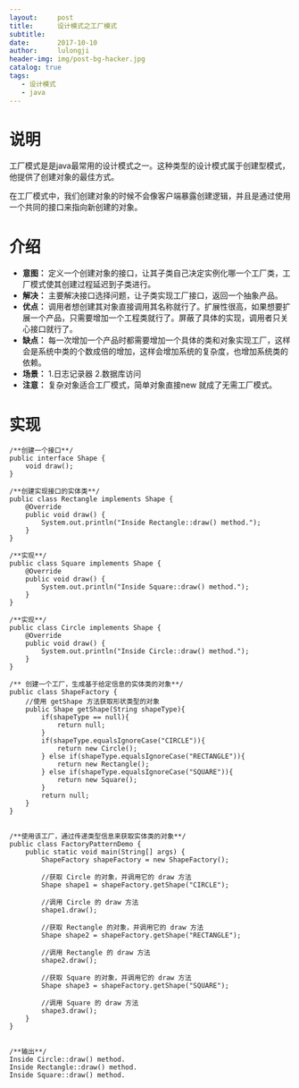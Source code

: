 ```yaml
---
layout:     post
title:      设计模式之工厂模式
subtitle:  
date:       2017-10-10
author:     lulongji
header-img: img/post-bg-hacker.jpg
catalog: true
tags:
   - 设计模式
   - java
---
```


# 说明

工厂模式是是java最常用的设计模式之一。这种类型的设计模式属于创建型模式，他提供了创建对象的最佳方式。

在工厂模式中，我们创建对象的时候不会像客户端暴露创建逻辑，并且是通过使用一个共同的接口来指向新创建的对象。

# 介绍

- **意图：** 定义一个创建对象的接口，让其子类自己决定实例化哪一个工厂类，工厂模式使其创建过程延迟到子类进行。
- **解决：** 主要解决接口选择问题，让子类实现工厂接口，返回一个抽象产品。
- **优点：** 调用者想创建其对象直接调用其名称就行了。扩展性很高，如果想要扩展一个产品，只需要增加一个工程类就行了。屏蔽了具体的实现，调用者只关心接口就行了。
- **缺点：** 每一次增加一个产品时都需要增加一个具体的类和对象实现工厂，这样会是系统中类的个数成倍的增加，这样会增加系统的复杂度，也增加系统类的依赖。
- **场景：** 1.日志记录器 2.数据库访问 
- **注意：** 复杂对象适合工厂模式，简单对象直接new 就成了无需工厂模式。


# 实现

    /**创建一个接口**/
    public interface Shape {
        void draw();
    }

    /**创建实现接口的实体类**/
    public class Rectangle implements Shape {
        @Override
        public void draw() {
            System.out.println("Inside Rectangle::draw() method.");
        }
    }

    /**实现**/
    public class Square implements Shape {
        @Override
        public void draw() {
            System.out.println("Inside Square::draw() method.");
        }
    }

    /**实现**/
    public class Circle implements Shape {
        @Override
        public void draw() {
            System.out.println("Inside Circle::draw() method.");
        }
    }

    /** 创建一个工厂，生成基于给定信息的实体类的对象**/
    public class ShapeFactory {
        //使用 getShape 方法获取形状类型的对象
        public Shape getShape(String shapeType){
            if(shapeType == null){
                return null;
            }        
            if(shapeType.equalsIgnoreCase("CIRCLE")){
                return new Circle();
            } else if(shapeType.equalsIgnoreCase("RECTANGLE")){
                return new Rectangle();
            } else if(shapeType.equalsIgnoreCase("SQUARE")){
                return new Square();
            }
            return null;
        }
    }


    /**使用该工厂，通过传递类型信息来获取实体类的对象**/
    public class FactoryPatternDemo {
        public static void main(String[] args) {
            ShapeFactory shapeFactory = new ShapeFactory();

            //获取 Circle 的对象，并调用它的 draw 方法
            Shape shape1 = shapeFactory.getShape("CIRCLE");

            //调用 Circle 的 draw 方法
            shape1.draw();

            //获取 Rectangle 的对象，并调用它的 draw 方法
            Shape shape2 = shapeFactory.getShape("RECTANGLE");

            //调用 Rectangle 的 draw 方法
            shape2.draw();

            //获取 Square 的对象，并调用它的 draw 方法
            Shape shape3 = shapeFactory.getShape("SQUARE");

            //调用 Square 的 draw 方法
            shape3.draw();
        }
    }


    /**输出**/
    Inside Circle::draw() method.
    Inside Rectangle::draw() method.
    Inside Square::draw() method.

